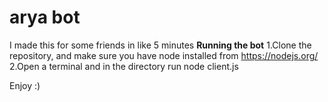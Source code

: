 # arya bot
I made this for some friends in like 5 minutes
**Running the bot**
1.Clone the repository, and make sure you have node installed from https://nodejs.org/
2.Open a terminal and in the directory run node client.js

Enjoy :)
